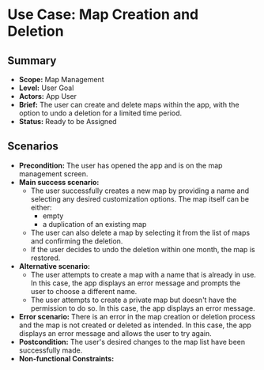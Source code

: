 # Use Case: Map Creation and Deletion

## Summary

- **Scope:** Map Management
- **Level:** User Goal
- **Actors:** App User
- **Brief:** The user can create and delete maps within the app, with the option to undo a deletion for a limited time period.
- **Status:** Ready to be Assigned

## Scenarios

- **Precondition:**
  The user has opened the app and is on the map management screen.
- **Main success scenario:**
  - The user successfully creates a new map by providing a name and selecting any desired customization options.
    The map itself can be either:
    - empty
    - a duplication of an existing map
  - The user can also delete a map by selecting it from the list of maps and confirming the deletion.
  - If the user decides to undo the deletion within one month, the map is restored.
- **Alternative scenario:**
  - The user attempts to create a map with a name that is already in use.
    In this case, the app displays an error message and prompts the user to choose a different name.
  - The user attempts to create a private map but doesn't have the permission to do so.
    In this case, the app displays an error message.
- **Error scenario:**
  There is an error in the map creation or deletion process and the map is not created or deleted as intended.
  In this case, the app displays an error message and allows the user to try again.
- **Postcondition:**
  The user's desired changes to the map list have been successfully made.
- **Non-functional Constraints:**
